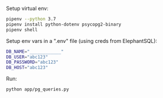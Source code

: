 


Setup virtual env:

```sh
pipenv --python 3.7
pipenv install python-dotenv psycopg2-binary
pipenv shell
```


Setup env vars in a ".env" file (using creds from ElephantSQL):

```sh
DB_NAME="____________"
DB_USER="abc123"
DB_PASSWORD="abc123"
DB_HOST="abc123"
```

Run:

```sh
python app/pg_queries.py
```
